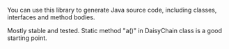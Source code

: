 You can use this library to generate Java source code, including classes, interfaces and method bodies.

Mostly stable and tested. Static method "a()" in DaisyChain class is a good starting point.
